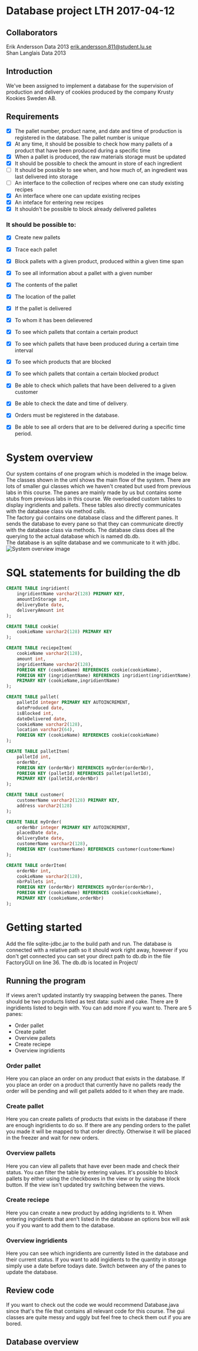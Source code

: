 # Database project LTH 2017-04-12
## Collaborators
Erik Andersson Data 2013 erik.andersson.811@student.lu.se  
  Shan Langlais Data 2013
## Introduction
We've been assigned to implement a database for the supervision of production and delivery of cookies produced by the company Krusty Kookies Sweden AB.
## Requirements
- [x] The pallet number, product name, and date and time of production is registered in the database. The pallet number is unique
- [x] At any time, it should be possible to check how many pallets of a product that have been produced during a specific time
- [x] When a pallet is produced, the raw materials storage must be updated
- [x] It should be possible to check the amount in store of each ingredient
- [ ] It should be possible to see when, and how much of, an ingredient was last delivered into storage
- [ ] An interface to the collection of recipes where one can study existing recipes
- [x] An interface where one can update existing recipes
- [x] An inteface for entering new recipes
- [x] It shouldn't be possible to block already delivered palletes  
### It should be possible to: 
- [x] Create new pallets
- [x] Trace each pallet 
- [x] Block pallets with a given product, produced within a given time span
- [x] To see all information about a pallet with a given number 
- [x] The contents of the pallet
- [x] The location of the pallet
- [x] If the pallet is delivered 
- [x] To whom it has been delievered
- [x] To see which pallets that contain a certain product
- [x] To see which pallets that have been produced during a certain time interval
- [x] To see which products that are blocked
- [x] To see which pallets that contain a certain blocked product
- [x] Be able to check which pallets that have been delivered to a given customer
- [x] Be able to check the date and time of delivery.

- [x] Orders must be registered in the database. 
- [x] Be able to see all orders that are to be delivered during a specific time period.
# System overview
Our system contains of one program which is modeled in the image below. The classes shown in the uml shows the main flow of the system. There are lots of smaller gui classes which we haven't created but used from previous labs in this course. The panes are mainly made by us but contains some stubs from previous labs in this course. We overloaded custom tables to display ingridients and pallets. These tables also directly communicates with the database class via method calls.    
The factory gui contains one database class and the different panes. It sends the database to every pane so that they can communicate directly with the database class via methods. The database class does all the querying to the actual database which is named db.db.  
The database is an sqlite database and we communicate to it with jdbc.
![System overview image](dbproject.png?raw=true "System Overview")
# SQL statements for building the db
```sql
CREATE TABLE ingridient(
	ingridientName varchar2(128) PRIMARY KEY,
	amountInStorage int,
	deliveryDate date,
	deliveryAmount int
);

CREATE TABLE cookie(
	cookieName varchar2(128) PRIMARY KEY
);

CREATE TABLE reciepeItem(
	cookieName varchar2(128),
	amount int,
	ingridientName varchar2(128),
	FOREIGN KEY (cookieName) REFERENCES cookie(cookieName),
	FOREIGN KEY (ingridientName) REFERENCES ingridient(ingridientName),
	PRIMARY KEY (cookieName,ingridientName)
);

CREATE TABLE pallet(
	palletId integer PRIMARY KEY AUTOINCREMENT,
	dateProduced date,
	isBlocked int,
	dateDelivered date,
	cookieName varchar2(128),
	location varchar2(64),
	FOREIGN KEY (cookieName) REFERENCES cookie(cookieName)
);

CREATE TABLE palletItem(
	palletId int,
	orderNbr,
	FOREIGN KEY (orderNbr) REFERENCES myOrder(orderNbr),
	FOREIGN KEY (palletId) REFERENCES pallet(palletId),
	PRIMARY KEY (palletId,orderNbr)
);

CREATE TABLE customer(
	customerName varchar2(128) PRIMARY KEY,
	address varchar2(128)
);

CREATE TABLE myOrder(
	orderNbr integer PRIMARY KEY AUTOINCREMENT,
	placedDate date,
	deliveryDate date,
	customerName varchar2(128),
	FOREIGN KEY (customerName) REFERENCES customer(customerName)
);

CREATE TABLE orderItem(
	orderNbr int,
	cookieName varchar2(128),
	nbrPallets int,
	FOREIGN KEY (orderNbr) REFERENCES myOrder(orderNbr),
	FOREIGN KEY (cookieName) REFERENCES cookie(cookieName),
	PRIMARY KEY (cookieName,orderNbr)
);
```
# Getting started
Add the file sqlite-jdbc.jar to the build path and run.
The database is connected with a relative path so it should work 
right away, however if you don't get connected you can set your direct
path to db.db in the file FactoryGUI on line 36. The db.db is located in
Project/
## Running the program
If views aren't updated instantly try swapping between the panes.
There should be two products listed as test data: sushi and cake. There
are 9 ingridients listed to begin with. You can add more if you want to.
There are 5 panes:
* Order pallet
* Create pallet
* Overview pallets
* Create reciepe
* Overview ingridients
### Order pallet
Here you can place an order on any product that exists in the database.
If you place an order on a product that currently have no pallets ready
the order will be pending and will get pallets added to it when they are
made.
### Create pallet
Here you can create pallets of products that exists in the database if
there are enough ingridients to do so. If there are any pending orders 
to the pallet you made it will be mapped to that order directly. Otherwise
it will be placed in the freezer and wait for new orders.
### Overview pallets
Here you can view all pallets that have ever been made and check their 
status. You can filter the table by entering values. It's possible to 
block pallets by either using the checkboxes in the view or by using the
block button. If the view isn't updated try switching between the views.
### Create reciepe
Here you can create a new product by adding ingridients to it. When entering
ingridients that aren't listed in the database an options box will ask you
if you want to add them to the database. 
### Overview ingridients
Here you can see which ingridients are currently listed in the database and
their current status. If you want to add ingidients to the quantity in storage
simply use a date before todays date. Switch between any of the panes to update
the database.  
## Review code
If you want to check out the code we would recommend Database.java since
that's the file that contains all relevant code for this course. The gui
classes are quite messy and uggly but feel free to check them out if you
are bored.
## Database overview
